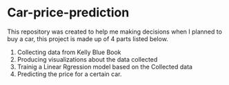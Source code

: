 # Car-price-prediction
This repository was created to help me making decisions when I planned to buy a car, this project is made up of 4 parts listed below.

1. Collecting data from Kelly Blue Book
2. Producing visualizations about the data collected
3. Trainig a Linear Rgression model based on the Collected data
4. Predicting the price for a certain car.
 
